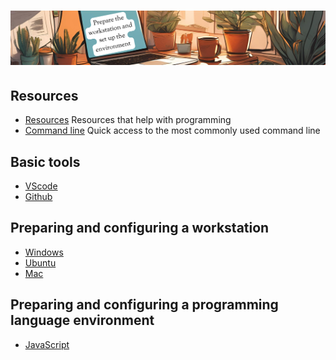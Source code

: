 # ![install - 2025](./Assets/images/home-heders.png)

## Resources

* [Resources](/Assets/things/Resources.md) Resources that help with programming
* [Command line](/Assets/things/most-used-command-line.md) Quick access to the most commonly used command line

## Basic tools

* [VScode](/Vscode/README.md)
* [Github](/Github/README.md)

## Preparing and configuring a workstation

* [Windows](./Windows)
* [Ubuntu](./Ubuntu)
* [Mac](./Mac)

## Preparing and configuring a programming language environment

* [JavaScript](.././JavaScript/)
